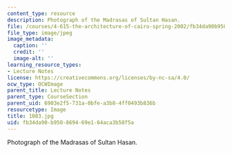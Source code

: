 ```yaml
---
content_type: resource
description: Photograph of the Madrasas of Sultan Hasan.
file: /courses/4-615-the-architecture-of-cairo-spring-2002/fb34da90b950869469e164aca3b58f5a_1083.jpg
file_type: image/jpeg
image_metadata:
  caption: ''
  credit: ''
  image-alt: ''
learning_resource_types:
- Lecture Notes
license: https://creativecommons.org/licenses/by-nc-sa/4.0/
ocw_type: OCWImage
parent_title: Lecture Notes
parent_type: CourseSection
parent_uid: 6903e2f5-731a-0bfe-a3b8-4ff0493b836b
resourcetype: Image
title: 1083.jpg
uid: fb34da90-b950-8694-69e1-64aca3b58f5a
---
```

Photograph of the Madrasas of Sultan Hasan.